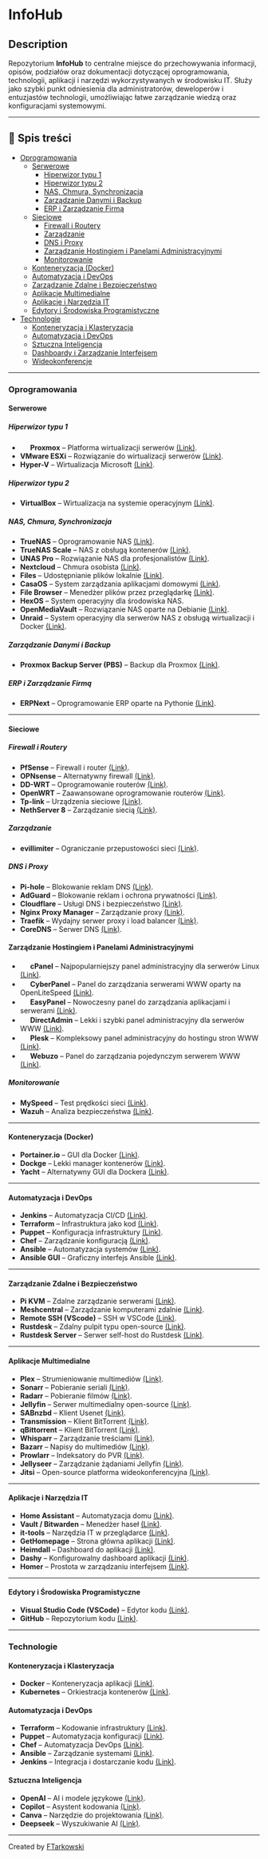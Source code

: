 # InfoHub

## **Description**
Repozytorium **InfoHub** to centralne miejsce do przechowywania informacji, opisów, podziałów oraz dokumentacji dotyczącej oprogramowania, technologii, aplikacji i narzędzi wykorzystywanych w środowisku IT. Służy jako szybki punkt odniesienia dla administratorów, deweloperów i entuzjastów technologii, umożliwiając łatwe zarządzanie wiedzą oraz konfiguracjami systemowymi.

---

## 📑 **Spis treści**
- [Oprogramowania](#oprogramowania)
  - [Serwerowe](#serwerowe)
    - [Hiperwizor typu 1](#hiperwizor-typu-1)
    - [Hiperwizor typu 2](#hiperwizor-typu-2)
    - [NAS, Chmura, Synchronizacja](#nas-chmura-synchronizacja)
    - [Zarządzanie Danymi i Backup](#zarzadzanie-danymi-i-backup)
    - [ERP i Zarządzanie Firmą](#erp-i-zarzadzanie-firma)
  - [Sieciowe](#sieciowe)
    - [Firewall i Routery](#firewall-i-routery)
    - [Zarządzanie](#zarzadzanie)
    - [DNS i Proxy](#dns-i-proxy)
    - [Zarządzanie Hostingiem i Panelami Administracyjnymi](#zarzadzanie-hostingiem-i-panelami-administracyjnymi)
    - [Monitorowanie](#monitorowanie)
  - [Konteneryzacja (Docker)](#konteneryzacja-docker)
  - [Automatyzacja i DevOps](#automatyzacja-i-devops)
  - [Zarządzanie Zdalne i Bezpieczeństwo](#zarzadzanie-zdalne-i-bezpieczenstwo)
  - [Aplikacje Multimedialne](#aplikacje-multimedialne)
  - [Aplikacje i Narzędzia IT](#aplikacje-i-narzedzia-it)
  - [Edytory i Środowiska Programistyczne](#edytory-i-srodowiska-programistyczne)
- [Technologie](#technologie)
  - [Konteneryzacja i Klasteryzacja](#konteneryzacja-i-klasteryzacja)
  - [Automatyzacja i DevOps](#automatyzacja-i-devops-1)
  - [Sztuczna Inteligencja](#sztuczna-inteligencja)
  - [Dashboardy i Zarządzanie Interfejsem](#dashboardy-i-zarzadzanie-interfejsem)
  - [Wideokonferencje](#wideokonferencje)

---

### **Oprogramowania**

#### **Serwerowe**

##### **Hiperwizor typu 1**
- <img src="https://cdn.simpleicons.org/proxmox/E57000" width="16" height="16"/> **Proxmox** – Platforma wirtualizacji serwerów [(Link)](https://www.proxmox.com/).
- **VMware ESXi** – Rozwiązanie do wirtualizacji serwerów [(Link)](https://www.vmware.com/).
- **Hyper-V** – Wirtualizacja Microsoft [(Link)](https://learn.microsoft.com/en-us/virtualization/hyper-v-on-windows/).

##### **Hiperwizor typu 2**
- **VirtualBox** – Wirtualizacja na systemie operacyjnym [(Link)](https://www.virtualbox.org/).

##### **NAS, Chmura, Synchronizacja**
- **TrueNAS** – Oprogramowanie NAS [(Link)](https://www.truenas.com/).
- **TrueNAS Scale** – NAS z obsługą kontenerów [(Link)](https://www.truenas.com/truenas-scale/).
- **UNAS Pro** – Rozwiązanie NAS dla profesjonalistów [(Link)](https://www.unas.com/).
- **Nextcloud** – Chmura osobista [(Link)](https://nextcloud.com/).
- **Files** – Udostępnianie plików lokalnie [(Link)](https://files.community/).
- **CasaOS** – System zarządzania aplikacjami domowymi [(Link)](https://casaos.io/).
- **File Browser** – Menedżer plików przez przeglądarkę [(Link)](https://filebrowser.org/).
- **HexOS** – System operacyjny dla środowiska NAS.
- **OpenMediaVault** – Rozwiązanie NAS oparte na Debianie [(Link)](https://www.openmediavault.org/).
- **Unraid** – System operacyjny dla serwerów NAS z obsługą wirtualizacji i Docker [(Link)](https://unraid.net/).


##### **Zarządzanie Danymi i Backup**
- **Proxmox Backup Server (PBS)** – Backup dla Proxmox [(Link)](https://www.proxmox.com/en/proxmox-backup-server).

##### **ERP i Zarządzanie Firmą**
- **ERPNext** – Oprogramowanie ERP oparte na Pythonie [(Link)](https://github.com/frappe/erpnext).

---

#### **Sieciowe**

##### **Firewall i Routery**
- **PfSense** – Firewall i router [(Link)](https://www.pfsense.org/).
- **OPNsense** – Alternatywny firewall [(Link)](https://opnsense.org/).
- **DD-WRT** – Oprogramowanie routerów [(Link)](https://dd-wrt.com/).
- **OpenWRT** – Zaawansowane oprogramowanie routerów [(Link)](https://openwrt.org/).
- **Tp-link** – Urządzenia sieciowe [(Link)](https://www.tp-link.com/).
- **NethServer 8** – Zarządzanie siecią [(Link)](https://docs.nethserver.org/projects/ns8/en/latest/introduction.html).

##### **Zarządzanie**
- **evillimiter** – Ograniczanie przepustowości sieci [(Link)](https://github.com/bitbrute/evillimiter).

##### **DNS i Proxy**
- **Pi-hole** – Blokowanie reklam DNS [(Link)](https://pi-hole.net/).
- **AdGuard** – Blokowanie reklam i ochrona prywatności [(Link)](https://adguard.com/).
- **Cloudflare** – Usługi DNS i bezpieczeństwo [(Link)](https://www.cloudflare.com/).
- **Nginx Proxy Manager** – Zarządzanie proxy [(Link)](https://nginxproxymanager.com/).
- **Traefik** – Wydajny serwer proxy i load balancer [(Link)](https://traefik.io/).
- **CoreDNS** – Serwer DNS [(Link)](https://coredns.io/).

#### **Zarządzanie Hostingiem i Panelami Administracyjnymi**
- <img src="" width="16" height="16"/> **cPanel** – Najpopularniejszy panel administracyjny dla serwerów Linux [(Link)](https://cpanel.net/).
- <img src="" width="16" height="16"/> **CyberPanel** – Panel do zarządzania serwerami WWW oparty na OpenLiteSpeed [(Link)](https://cyberpanel.net/).
- <img src="" width="16" height="16"/> **EasyPanel** – Nowoczesny panel do zarządzania aplikacjami i serwerami [(Link)](https://easypanel.io/).
- <img src="" width="16" height="16"/> **DirectAdmin** – Lekki i szybki panel administracyjny dla serwerów WWW [(Link)](https://www.directadmin.com/).
- <img src="" width="16" height="16"/> **Plesk** – Kompleksowy panel administracyjny do hostingu stron WWW [(Link)](https://www.plesk.com/).
- <img src="" width="16" height="16"/> **Webuzo** – Panel do zarządzania pojedynczym serwerem WWW [(Link)](https://webuzo.com/).


##### **Monitorowanie**
- **MySpeed** – Test prędkości sieci [(Link)](https://github.com/alexjustesen/myspeed).
- **Wazuh** – Analiza bezpieczeństwa [(Link)](https://wazuh.com/).

---

#### **Konteneryzacja (Docker)**
- **Portainer.io** – GUI dla Docker [(Link)](https://www.portainer.io/).
- **Dockge** – Lekki manager kontenerów [(Link)](https://github.com/louislam/dockge).
- **Yacht** – Alternatywny GUI dla Dockera [(Link)](https://yacht.sh/).

---

#### **Automatyzacja i DevOps**
- **Jenkins** – Automatyzacja CI/CD [(Link)](https://www.jenkins.io/).
- **Terraform** – Infrastruktura jako kod [(Link)](https://www.terraform.io/).
- **Puppet** – Konfiguracja infrastruktury [(Link)](https://puppet.com/).
- **Chef** – Zarządzanie konfiguracją [(Link)](https://www.chef.io/).
- **Ansible** – Automatyzacja systemów [(Link)](https://www.ansible.com/).
- **Ansible GUI** – Graficzny interfejs Ansible [(Link)](https://github.com/ansible/awx).

---

#### **Zarządzanie Zdalne i Bezpieczeństwo**
- **Pi KVM** – Zdalne zarządzanie serwerami [(Link)](https://pikvm.org/).
- **Meshcentral** – Zarządzanie komputerami zdalnie [(Link)](https://meshcentral.com/).
- **Remote SSH (VScode)** – SSH w VSCode [(Link)](https://code.visualstudio.com/docs/remote/ssh).
- **Rustdesk** – Zdalny pulpit typu open-source [(Link)](https://rustdesk.com/).
- **Rustdesk Server** – Serwer self-host do Rustdesk [(Link)](https://github.com/rustdesk/rustdesk-server).

---

#### **Aplikacje Multimedialne**
- **Plex** – Strumieniowanie multimediów [(Link)](https://www.plex.tv/).
- **Sonarr** – Pobieranie seriali [(Link)](https://sonarr.tv/).
- **Radarr** – Pobieranie filmów [(Link)](https://radarr.video/).
- **Jellyfin** – Serwer multimedialny open-source [(Link)](https://jellyfin.org/).
- **SABnzbd** – Klient Usenet [(Link)](https://sabnzbd.org/).
- **Transmission** – Klient BitTorrent [(Link)](https://transmissionbt.com/).
- **qBittorrent** – Klient BitTorrent [(Link)](https://www.qbittorrent.org/).
- **Whisparr** – Zarządzanie treściami [(Link)](https://github.com/Whisparr/Whisparr).
- **Bazarr** – Napisy do multimediów [(Link)](https://www.bazarr.media/).
- **Prowlarr** – Indeksatory do PVR [(Link)](https://prowlarr.com/).
- **Jellyseer** – Zarządzanie żądaniami Jellyfin [(Link)](https://github.com/Fallenbagel/jellyseerr).
- **Jitsi** – Open-source platforma wideokonferencyjna [(Link)](https://github.com/jitsi).

---

#### **Aplikacje i Narzędzia IT**
- **Home Assistant** – Automatyzacja domu [(Link)](https://www.home-assistant.io/).
- **Vault / Bitwarden** – Menedżer haseł [(Link)](https://bitwarden.com/).
- **it-tools** – Narzędzia IT w przeglądarce [(Link)](https://it-tools.tech/).
- **GetHomepage** – Strona główna aplikacji [(Link)](https://gethomepage.dev/).
- **Heimdall** – Dashboard do aplikacji [(Link)](https://heimdall.site/).
- **Dashy** – Konfigurowalny dashboard aplikacji [(Link)](https://dashy.to/).
- **Homer** – Prostota w zarządzaniu interfejsem [(Link)](https://github.com/bastienwirtz/homer).

---

#### **Edytory i Środowiska Programistyczne**
- **Visual Studio Code (VSCode)** – Edytor kodu [(Link)](https://code.visualstudio.com/).
- **GitHub** – Repozytorium kodu [(Link)](https://github.com/).

---

### **Technologie**

#### **Konteneryzacja i Klasteryzacja**
- **Docker** – Konteneryzacja aplikacji [(Link)](https://www.docker.com/).
- **Kubernetes** – Orkiestracja kontenerów [(Link)](https://kubernetes.io/).

#### **Automatyzacja i DevOps**
- **Terraform** – Kodowanie infrastruktury [(Link)](https://www.terraform.io/).
- **Puppet** – Automatyzacja konfiguracji [(Link)](https://puppet.com/).
- **Chef** – Automatyzacja DevOps [(Link)](https://www.chef.io/).
- **Ansible** – Zarządzanie systemami [(Link)](https://www.ansible.com/).
- **Jenkins** – Integracja i dostarczanie kodu [(Link)](https://www.jenkins.io/).

#### **Sztuczna Inteligencja**
- **OpenAI** – AI i modele językowe [(Link)](https://openai.com/).
- **Copilot** – Asystent kodowania [(Link)](https://github.com/features/copilot).
- **Canva** – Narzędzie do projektowania [(Link)](https://www.canva.com/).
- **Deepseek** – Wyszukiwanie AI [(Link)](https://deepseek.com/).

---

Created by [FTarkowski](https://github.com/FTarkowski/)
